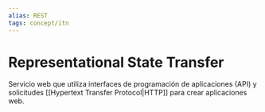 ```yaml
---
alias: REST
tags: concept/itn
---
```

# Representational State Transfer
Servicio web que utiliza interfaces de programación de aplicaciones (API) y solicitudes [[Hypertext Transfer Protocol|HTTP]] para crear aplicaciones web.